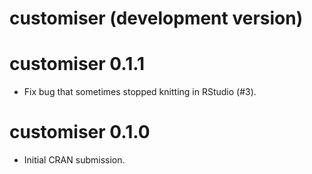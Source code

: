 # customiser (development version)

# customiser 0.1.1

* Fix bug that sometimes stopped knitting in RStudio (#3).

# customiser 0.1.0

* Initial CRAN submission.
